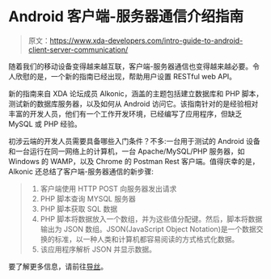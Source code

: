 # Android 客户端-服务器通信介绍指南

> 原文：<https://www.xda-developers.com/intro-guide-to-android-client-server-communication/>

随着我们的移动设备变得越来越互联，客户端-服务器通信也变得越来越必要。令人欣慰的是，一个新的指南已经出现，帮助用户设置 RESTful web API。

新的指南来自 XDA 论坛成员 Alkonic，涵盖的主题包括建立数据库和 PHP 脚本，测试新的数据库服务器，以及如何从 Android 访问它。该指南针对的是经验相对丰富的开发人员，他们有一个工作开发环境，已经编写了应用程序，但缺乏 MySQL 或 PHP 经验。

初涉云端的开发人员需要具备哪些入门条件？不多:一台用于测试的 Android 设备和一台运行在同一网络上的计算机，一台 Apache/MySQL/PHP 服务器，如 Windows 的 WAMP，以及 Chrome 的 Postman Rest 客户端。值得庆幸的是，Alkonic 还总结了客户端-服务器通信的新步骤:

> 1.  客户端使用 HTTP POST 向服务器发出请求
> 2.  PHP 脚本查询 MYSQL 服务器
> 3.  PHP 脚本获取 SQL 数据
> 4.  PHP 脚本将数据放入一个数组，并为这些值分配键。然后，脚本将数据输出为 JSON 数组。JSON(JavaScript Object Notation)是一个数据交换的标准，以一种人类和计算机都容易阅读的方式格式化数据。
> 5.  该应用程序解析 JSON 并显示数据。

要了解更多信息，请前往[导丝](http://forum.xda-developers.com/showthread.php?t=2325799)。